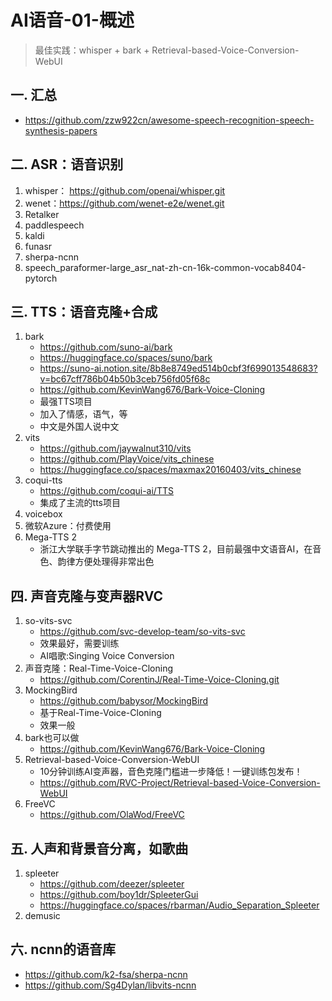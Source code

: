 # AI语音-01-概述
>最佳实践：whisper + bark + Retrieval-based-Voice-Conversion-WebUI 

## 一. 汇总
- https://github.com/zzw922cn/awesome-speech-recognition-speech-synthesis-papers

## 二. ASR：语音识别
1. whisper： https://github.com/openai/whisper.git
1. wenet：https://github.com/wenet-e2e/wenet.git
1. Retalker
2. paddlespeech
3. kaldi
4. funasr 
5. sherpa-ncnn
6. speech_paraformer-large_asr_nat-zh-cn-16k-common-vocab8404-pytorch

## 三. TTS：语音克隆+合成
1. bark
   - https://github.com/suno-ai/bark
   - https://huggingface.co/spaces/suno/bark
   - https://suno-ai.notion.site/8b8e8749ed514b0cbf3f699013548683?v=bc67cff786b04b50b3ceb756fd05f68c
   - https://github.com/KevinWang676/Bark-Voice-Cloning
   - 最强TTS项目
   - 加入了情感，语气，等
   - 中文是外国人说中文
1. vits
   - https://github.com/jaywalnut310/vits
   - https://github.com/PlayVoice/vits_chinese
   - https://huggingface.co/spaces/maxmax20160403/vits_chinese
1. coqui-tts
   - https://github.com/coqui-ai/TTS
   - 集成了主流的tts项目
1. voicebox
2. 微软Azure：付费使用
3. Mega-TTS 2
   - 浙江大学联手字节跳动推出的 Mega-TTS 2，目前最强中文语音AI，在音色、韵律方便处理得非常出色

## 四. 声音克隆与变声器RVC
1. so-vits-svc 
   - https://github.com/svc-develop-team/so-vits-svc 
   - 效果最好，需要训练
   - AI唱歌:Singing Voice Conversion
1. 声音克隆：Real-Time-Voice-Cloning
   - https://github.com/CorentinJ/Real-Time-Voice-Cloning.git
1. MockingBird
   - https://github.com/babysor/MockingBird
   - 基于Real-Time-Voice-Cloning
   - 效果一般
1. bark也可以做
   - https://github.com/KevinWang676/Bark-Voice-Cloning
1. Retrieval-based-Voice-Conversion-WebUI
   - 10分钟训练AI变声器，音色克隆门槛进一步降低！一键训练包发布！
   - https://github.com/RVC-Project/Retrieval-based-Voice-Conversion-WebUI
1. FreeVC
   - https://github.com/OlaWod/FreeVC

## 五. 人声和背景音分离，如歌曲
1. spleeter
    - https://github.com/deezer/spleeter
    - https://github.com/boy1dr/SpleeterGui
    - https://huggingface.co/spaces/rbarman/Audio_Separation_Spleeter
1. demusic

## 六. ncnn的语音库
- https://github.com/k2-fsa/sherpa-ncnn
- https://github.com/Sg4Dylan/libvits-ncnn


